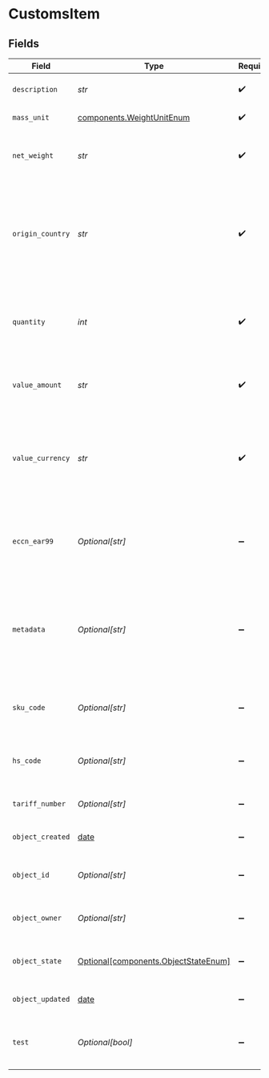 # CustomsItem


## Fields

| Field                                                                                                                                                                  | Type                                                                                                                                                                   | Required                                                                                                                                                               | Description                                                                                                                                                            | Example                                                                                                                                                                |
| ---------------------------------------------------------------------------------------------------------------------------------------------------------------------- | ---------------------------------------------------------------------------------------------------------------------------------------------------------------------- | ---------------------------------------------------------------------------------------------------------------------------------------------------------------------- | ---------------------------------------------------------------------------------------------------------------------------------------------------------------------- | ---------------------------------------------------------------------------------------------------------------------------------------------------------------------- |
| `description`                                                                                                                                                          | *str*                                                                                                                                                                  | :heavy_check_mark:                                                                                                                                                     | Text description of your item.                                                                                                                                         | T-Shirt                                                                                                                                                                |
| `mass_unit`                                                                                                                                                            | [components.WeightUnitEnum](../../models/components/weightunitenum.md)                                                                                                 | :heavy_check_mark:                                                                                                                                                     | The unit used for weight.                                                                                                                                              | lb                                                                                                                                                                     |
| `net_weight`                                                                                                                                                           | *str*                                                                                                                                                                  | :heavy_check_mark:                                                                                                                                                     | Total weight of this item, i.e. quantity * weight per item.                                                                                                            | 5                                                                                                                                                                      |
| `origin_country`                                                                                                                                                       | *str*                                                                                                                                                                  | :heavy_check_mark:                                                                                                                                                     | Country of origin of the item. Example: `US` or `DE`. <br/>All accepted values can be found on the <a href="http://www.iso.org/" target="_blank">Official ISO Website</a>. |                                                                                                                                                                        |
| `quantity`                                                                                                                                                             | *int*                                                                                                                                                                  | :heavy_check_mark:                                                                                                                                                     | Quantity of this item in the shipment you send.  Must be greater than 0.                                                                                               | 20                                                                                                                                                                     |
| `value_amount`                                                                                                                                                         | *str*                                                                                                                                                                  | :heavy_check_mark:                                                                                                                                                     | Total value of this item, i.e. quantity * value per item.                                                                                                              | 200                                                                                                                                                                    |
| `value_currency`                                                                                                                                                       | *str*                                                                                                                                                                  | :heavy_check_mark:                                                                                                                                                     | Currency used for value_amount. The <a href="http://www.xe.com/iso4217.php">official ISO 4217</a> <br/>currency codes are used, e.g.  `USD` or `EUR`.                  | USD                                                                                                                                                                    |
| `eccn_ear99`                                                                                                                                                           | *Optional[str]*                                                                                                                                                        | :heavy_minus_sign:                                                                                                                                                     | Export Control Classification Number, required on some exports from the United States.                                                                                 |                                                                                                                                                                        |
| `metadata`                                                                                                                                                             | *Optional[str]*                                                                                                                                                        | :heavy_minus_sign:                                                                                                                                                     | A string of up to 100 characters that can be filled with any additional information you <br/>want to attach to the object.                                             | Order ID "123454"                                                                                                                                                      |
| `sku_code`                                                                                                                                                             | *Optional[str]*                                                                                                                                                        | :heavy_minus_sign:                                                                                                                                                     | SKU code of the item, which is required by some carriers.                                                                                                              | HM-123                                                                                                                                                                 |
| `hs_code`                                                                                                                                                              | *Optional[str]*                                                                                                                                                        | :heavy_minus_sign:                                                                                                                                                     | HS code of the item, which is required by some carriers.                                                                                                               | 0901.21                                                                                                                                                                |
| `tariff_number`                                                                                                                                                        | *Optional[str]*                                                                                                                                                        | :heavy_minus_sign:                                                                                                                                                     | The tariff number of the item.                                                                                                                                         |                                                                                                                                                                        |
| `object_created`                                                                                                                                                       | [date](https://docs.python.org/3/library/datetime.html#date-objects)                                                                                                   | :heavy_minus_sign:                                                                                                                                                     | Date and time of object creation.                                                                                                                                      | 2014-07-17T00:49:20.631Z                                                                                                                                               |
| `object_id`                                                                                                                                                            | *Optional[str]*                                                                                                                                                        | :heavy_minus_sign:                                                                                                                                                     | Unique identifier of the given object.                                                                                                                                 | d799c2679e644279b59fe661ac8fa488                                                                                                                                       |
| `object_owner`                                                                                                                                                         | *Optional[str]*                                                                                                                                                        | :heavy_minus_sign:                                                                                                                                                     | Username of the user who created the object.                                                                                                                           | shippotle@shippo.com                                                                                                                                                   |
| `object_state`                                                                                                                                                         | [Optional[components.ObjectStateEnum]](../../models/components/objectstateenum.md)                                                                                     | :heavy_minus_sign:                                                                                                                                                     | Indicates the validity of the enclosing object                                                                                                                         |                                                                                                                                                                        |
| `object_updated`                                                                                                                                                       | [date](https://docs.python.org/3/library/datetime.html#date-objects)                                                                                                   | :heavy_minus_sign:                                                                                                                                                     | Date and time of last object update.                                                                                                                                   | 2014-07-17T00:49:20.631Z                                                                                                                                               |
| `test`                                                                                                                                                                 | *Optional[bool]*                                                                                                                                                       | :heavy_minus_sign:                                                                                                                                                     | Indicates whether the object has been created in test mode.                                                                                                            |                                                                                                                                                                        |